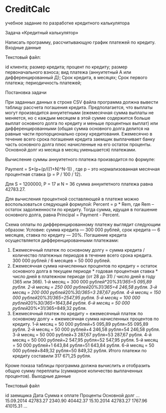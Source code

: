 # CreditCalc
учебное задание по разработке кредитного калькулятора

Задача «Кредитный калькулятор»

Написать программу, рассчитывающую график платежей по кредиту.
Входные данные

Текстовый файл:

id клиента;	размер кредита;	процент по кредиту;	размер первоначального взноса;	вид платежа (аннуитетный А или дифференцированный Д);	Срок кредита, в месяцях;	Срок первого платежа;	периодичность платежей;

Постановка задачи

При заданных данных в строке CSV файла  программа должна вывести таблицу рассчета погашения кредита.
Предполагается, что выплаты могут производится аннуитетными (ежемесячная сумма выплаты не меняется, но с каждым месяцем в этой сумме содержится больше выплат основного долга по кредиту и меньше процентных выплат) или дифференцированными (общая сумма основного долга делится на равные части пропорционально сроку кредитования. Ежемесячно в течение всего срока погашения кредита заемщик выплачивает банку часть основного долга плюс начисленные на его остаток проценты. Основной долг из месяца в месяц уменьшается) платежами.

Вычисление суммы аннуитетного платежа производится по формуле:

Payment = S*(p+(p/((1+N)^N-1))
, где p – это нормализованная месячная процентная ставка (p = P / 100 / 12).

Для S = 1200000, P = 17 и N = 36 сумма аннуитетного платежа равна 42783.27.

Для вычисления процентной составляющей в платеже можно воспользоваться следующей формулой: Percent = p * Rem, где Rem – остаток задолженности по кредиту. Тогда сумма, идущая в погашение основного долга, равна Principal = Payment - Percent.

Схема оплаты по дифференцированному платежу выглядит следующим образом:
Условие: сумма кредита — 300 000 рублей, срок кредита — 6 месяцев, ставка по кредиту — 20%. Погашение кредита осуществляется дифференцированными платежами:
1. Ежемесячный платеж по основному долгу = сумма кредита / количество платежных периодов в течение всего срока кредита.
300 000 рублей / 6 месяцев = 50 000 рублей.
2. Ежемесячная сумма начисленных процентов по кредиту = остаток основного долга в текущем периоде * годовая процентная ставка * число дней в платежном периоде (от 28 до 31) / число дней в году (365 или 366).
1-й месяц = 300 000 рублей*20%*31/365=5 095,89 рубля.
2-й месяц = 250 000 рублей*20%*31/365=4 246,58 рубля.
3-й месяц = 200 000 рублей*20%*30/365=3 287,67 рубля.
4-й месяц = 150 000 рублей*20%*31/365=2547,95 рубля.
5-й месяц = 100 000 рублей*20%*30/365=1643,84 рубля.
6-й месяц = 50 000 рублей*20%*31/365=849,32 рубля.
3. Ежемесячный платеж по кредиту = ежемесячный платеж по основному долгу + ежемесячная сумма начисленных процентов по кредиту.
1-й месяц = 50 000 рублей+5 095,89 рубля=55 095,89 рубля.
2-й месяц = 50 000 рублей+4 246,58 рубля=54 246,58 рубля.
3-й месяц = 50 000 рублей+3 287,67 рубля=53 287,67 рубля.
4-й месяц = 50 000 рублей+2 547,95 рубля=52 547,95 рубля.
5-й месяц = 50 000 рублей+1 643,84 рубля=51 643,84 рубля.
6-й месяц = 50 000 рублей+849,32 рубля=50 849,32 рубля.
Итого платежи по кредиту составили 317 671,25 рубля.


Кроме показа таблицы программа должна вычислить и отобразить общую сумму переплаты (суммарное количество выплаченных процентов).
Выходные данные

Текстовый файл

id заемщика
Дата            Сумма к оплате          Проценты        Основной долг
...
15.09.2014          42783.27             2340.90             40442.37
15.10.2014          42783.27             1767.96            41015.31
...



